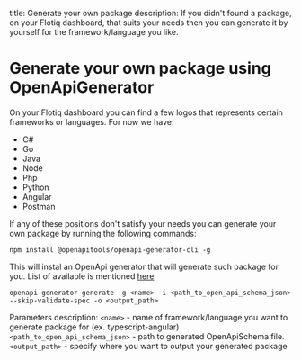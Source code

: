 title: Generate your own package
description: If you didn't found a package, on your Flotiq dashboard, that suits your needs then you can generate it by yourself for the framework/language you like.

# Generate your own package using OpenApiGenerator

On your Flotiq dashboard you can find a few logos that represents certain frameworks or languages. For now we have:

* C#
* Go
* Java
* Node
* Php
* Python
* Angular
* Postman

If any of these positions don't satisfy your needs you can generate your own package by running the following commands:

`npm install @openapitools/openapi-generator-cli -g`

This will instal an OpenApi generator that will generate such package for you. List of available is mentioned [here](https://openapi-generator.tech/docs/generators)

`openapi-generator generate -g <name> -i <path_to_open_api_schema_json> --skip-validate-spec -o <output_path>`

Parameters description:
`<name>` - name of framework/language you want to generate package for (ex. typescript-angular)
`<path_to_open_api_schema_json>` - path to generated OpenApiSchema file.
`<output_path>` - specify where you want to output your generated package   